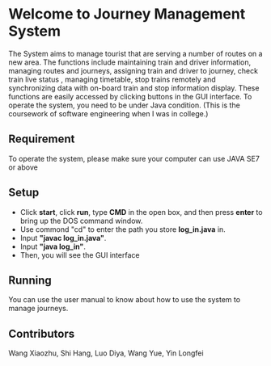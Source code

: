 # Welcome to Journey Management System

The System aims to manage tourist that are serving a number of routes on a new area. The functions include maintaining train and driver information, managing routes and journeys, assigning train and driver to journey, check train live status , managing timetable, stop trains remotely and synchronizing data with on-board train and stop information display. These functions are easily accessed by clicking buttons in the GUI interface. To operate the system, you need to be under Java condition. (This is the coursework of software engineering when I was in college.)

## Requirement

To operate the system, please make sure your computer can use JAVA SE7 or above
 


## Setup 



- Click **start**, click **run**, type **CMD** in the open box, and then press **enter** to bring up the DOS command window.
- Use commond "cd" to enter the path you store  **log_in.java** in.
- Input **"javac log_in.java"**.
- Input **"java log_in"**.
- Then, you will see the GUI interface



## Running

You can use the user manual to know about how to use the system to manage journeys.



## Contributors
Wang Xiaozhu, 
Shi Hang, 
Luo Diya, 
Wang Yue, 
Yin Longfei 




